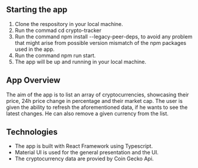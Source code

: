 
## Starting the app
1. Clone the respository in your local machine.
2. Run the commad cd crypto-tracker
3. Run the command npm install --legacy-peer-deps, to avoid any problem that might arise from possible version mismatch of the npm packages used in the app.
4. Run the command npm run start.
5. The app will be up and running in your local machine.

## App Overview
The aim of the app is to list an array of cryptocurrencies, showcasing their price, 24h price change in percentage and their market cap. The user is given the ability to refresh the aforementioned data, if he wants to see the latest changes. He can also remove a given currency from the list.

## Technologies
- The app is built with React Framework using Typescript.
- Material UI is used for the general presentation and the UI.
- The cryptocurrency data are provied by Coin Gecko Api.
